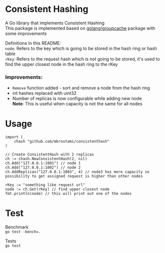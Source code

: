 # Consistent Hashing
A Go library that implements Consistent Hashing  
This package is implemented based on  [golang/groupcache](https://github.com/golang/groupcache) package with some improvements

Definitions in this README:  
`node`: Refers to the key which is going to be stored in the hash ring or hash table    
`rKey`: Refers to the request hash which is not going to be stored, it's used to find the upper closest node in the hash ring to the rKey  
   

### Improvements:  
- `Remove` function added - sort and remove a node from the hash ring   
- int hashes replaced with uint32  
- Number of replicas is now configurable while adding new node   
**Note**: This is useful when capacity is not the same for all nodes  

# Usage

```
import (
    chash "github.com/mbrostami/consistenthash"
)

// Create ConsistentHash with 2 replicas
ch := chash.NewConsistentHash(2, nil)
ch.Add("127.0.0.1:1001") // node 1
ch.Add("127.0.0.1:1002") // node 2
ch.AddReplicas("127.0.0.1:1003", 4) // node3 has more capacity so possibility to get assigned request is higher than other nodes 

rKey := "something like request url"
node := ch.Get(rKey) // find upper closest node
fmt.println(node) // this will print out one of the nodes  
```

# Test

Benchmark  
`go test -bench=.`   

Tests  
`go test`    
